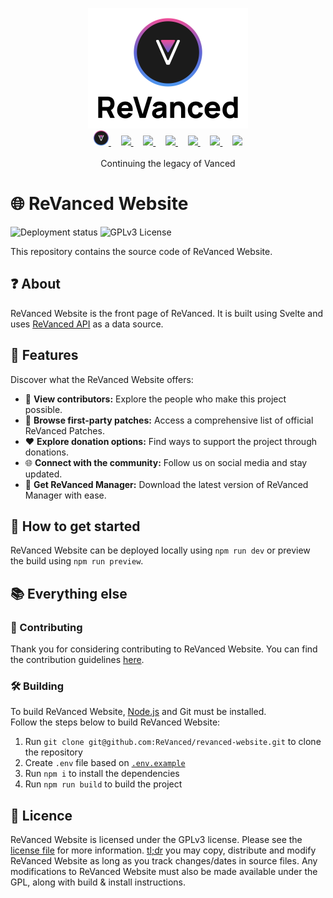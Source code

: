 <p align="center">
  <picture>
    <source
      width="256px"
      media="(prefers-color-scheme: dark)"
      srcset="assets/revanced-headline/revanced-headline-vertical-dark.svg"
    >
    <img 
      width="256px"
      src="assets/revanced-headline/revanced-headline-vertical-light.svg"
    >
  </picture>
  <br>
  <a href="https://revanced.app/">
     <picture>
         <source height="24px" media="(prefers-color-scheme: dark)" srcset="assets/revanced-logo/revanced-logo.svg" />
         <img height="24px" src="assets/revanced-logo/revanced-logo.svg" />
     </picture>
   </a>&nbsp;&nbsp;&nbsp;
   <a href="https://github.com/ReVanced">
       <picture>
           <source height="24px" media="(prefers-color-scheme: dark)" srcset="https://i.ibb.co/dMMmCrW/Git-Hub-Mark.png" />
           <img height="24px" src="https://i.ibb.co/9wV3HGF/Git-Hub-Mark-Light.png" />
       </picture>
   </a>&nbsp;&nbsp;&nbsp;
   <a href="http://revanced.app/discord">
       <picture>
           <source height="24px" media="(prefers-color-scheme: dark)" srcset="https://user-images.githubusercontent.com/13122796/178032563-d4e084b7-244e-4358-af50-26bde6dd4996.png" />
           <img height="24px" src="https://user-images.githubusercontent.com/13122796/178032563-d4e084b7-244e-4358-af50-26bde6dd4996.png" />
       </picture>
   </a>&nbsp;&nbsp;&nbsp;
   <a href="https://reddit.com/r/revancedapp">
       <picture>
           <source height="24px" media="(prefers-color-scheme: dark)" srcset="https://user-images.githubusercontent.com/13122796/178032351-9d9d5619-8ef7-470a-9eec-2744ece54553.png" />
           <img height="24px" src="https://user-images.githubusercontent.com/13122796/178032351-9d9d5619-8ef7-470a-9eec-2744ece54553.png" />
       </picture>
   </a>&nbsp;&nbsp;&nbsp;
   <a href="https://t.me/app_revanced">
      <picture>
         <source height="24px" media="(prefers-color-scheme: dark)" srcset="https://user-images.githubusercontent.com/13122796/178032213-faf25ab8-0bc3-4a94-a730-b524c96df124.png" />
         <img height="24px" src="https://user-images.githubusercontent.com/13122796/178032213-faf25ab8-0bc3-4a94-a730-b524c96df124.png" />
      </picture>
   </a>&nbsp;&nbsp;&nbsp;
   <a href="https://x.com/revancedapp">
      <picture>
         <source media="(prefers-color-scheme: dark)" srcset="https://user-images.githubusercontent.com/93124920/270180600-7c1b38bf-889b-4d68-bd5e-b9d86f91421a.png">
         <img height="24px" src="https://user-images.githubusercontent.com/93124920/270108715-d80743fa-b330-4809-b1e6-79fbdc60d09c.png" />
      </picture>
   </a>&nbsp;&nbsp;&nbsp;
   <a href="https://www.youtube.com/@ReVanced">
      <picture>
         <source height="24px" media="(prefers-color-scheme: dark)" srcset="https://user-images.githubusercontent.com/13122796/178032714-c51c7492-0666-44ac-99c2-f003a695ab50.png" />
         <img height="24px" src="https://user-images.githubusercontent.com/13122796/178032714-c51c7492-0666-44ac-99c2-f003a695ab50.png" />
     </picture>
   </a>
   <br>
   <br>
   Continuing the legacy of Vanced
</p>

# 🌐 ReVanced Website

![Deployment status](https://img.shields.io/github/actions/workflow/status/ReVanced/revanced-website/deploy.yml)
![GPLv3 License](https://img.shields.io/badge/License-GPL%20v3-yellow.svg)

This repository contains the source code of ReVanced Website.

## ❓ About

ReVanced Website is the front page of ReVanced.
It is built using Svelte and uses [ReVanced API](https://github.com/ReVanced/revanced-api) as a data source.

## 💪 Features

Discover what the ReVanced Website offers:  

- 👥 **View contributors:** Explore the people who make this project possible.
- 🔧 **Browse first-party patches:** Access a comprehensive list of official ReVanced Patches.
- ❤️ **Explore donation options:** Find ways to support the project through donations.  
- 🌐 **Connect with the community:** Follow us on social media and stay updated.
- 🔽 **Get ReVanced Manager:** Download the latest version of ReVanced Manager with ease.  

## 🚀 How to get started

ReVanced Website can be deployed locally using `npm run dev` or preview the build using `npm run preview`.

## 📚 Everything else

### 📙 Contributing

Thank you for considering contributing to ReVanced Website. You can find the contribution guidelines [here](CONTRIBUTING.md).

### 🛠️ Building

To build ReVanced Website, [Node.js](https://nodejs.org/en/download) and Git must be installed.  
Follow the steps below to build ReVanced Website:

1. Run `git clone git@github.com:ReVanced/revanced-website.git` to clone the repository
2. Create `.env` file based on [`.env.example`](.env.example)
3. Run `npm i` to install the dependencies
4. Run `npm run build` to build the project

## 📜 Licence

ReVanced Website is licensed under the GPLv3 license. Please see the [license file](LICENSE) for more information.
[tl;dr](https://www.tldrlegal.com/license/gnu-general-public-license-v3-gpl-3) you may copy, distribute and modify ReVanced Website as long as you track changes/dates in source files.
Any modifications to ReVanced Website must also be made available under the GPL,
along with build & install instructions.
